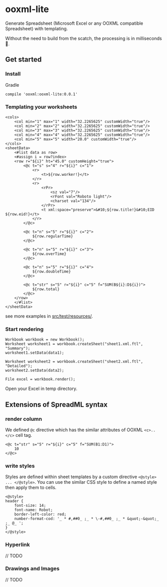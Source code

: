 # ooxml-lite

Generate Spreadsheet (Microsoft Excel or any OOXML compatible Spreadsheet) with templating.

Without the need to build from the scatch, the processing is in milliseconds 🚀.


## Get started

### Install

Gradle

```
compile 'ooxml:ooxml-lite:0.0.1'
```

### Templating your worksheets

```
<cols>
    <col min="1" max="1" width="32.2265625" customWidth="true"/>
    <col min="2" max="2" width="32.2265625" customWidth="true"/>
    <col min="3" max="3" width="32.2265625" customWidth="true"/>
    <col min="4" max="4" width="32.2265625" customWidth="true"/>
    <col min="5" max="5" width="20.0" customWidth="true"/>
</cols>
<sheetData>
    <#list data as row>
    <#assign i = row?index>
    <row r="${i}" ht="45.0" customHeight="true">
        <@c t="s" s="4" r="${i}" c="1">
            <r>
                <t>${row.worker!}</t>
            </r>
            <r>
                <rPr>
                    <sz val="7"/>
                    <rFont val="Roboto light"/>
                    <charset val="134"/>
                </rPr>
                <t xml:space="preserve">&#10;${row.title!}&#10;EID ${row.eid!}</t>
            </r>
        </@c>

        <@c t="n" s="5" r="${i}" c="2">
            ${row.regularTime}
        </@c>

        <@c t="n" s="5" r="${i}" c="3">
            ${row.overTime}
        </@c>

        <@c t="n" s="5" r="${i}" c="4">
            ${row.doubleTime}
        </@c>

        <@c t="str" s="5" r="${i}" c="5" f="SUM(B${i}:D${i})">
            ${row.total}
        </@c>
    </row>
    </#list>
</sheetData>
```

see more examples in [src/test/resources/](src/test/resources/).

### Start rendering

```
Workbook workbook = new Workbook();
Worksheet worksheet1 = workbook.createSheet("sheet1.xml.ftl", "Summary");
worksheet1.setData(data1);

Worksheet worksheet2 = workbook.createSheet("sheet2.xml.ftl", "Detailed");
worksheet2.setData(data2);

File excel = workbook.render();
```

Open your Excel in temp directory. 

## Extensions of SpreadML syntax

### render column

We defined `@c` directive which has the similar attributes of OOXML `<c>..</c>` cell tag.

```
<@c t="str" s="5" r="${i}" c="5" f="SUM(B1:D1)">
    10
</@c>
```

### write styles

Styles are defined within sheet templates by a custom directive `<@style> ... </@style>`.
You can use the similar CSS style to define a named style then apply them to cells.

```
<@style>
header {
    font-size: 14;
    font-name: Robot;
    border-left-color: red;
    number-format-cod: '_ * #,##0_ ;_ * \-#,##0_ ;_ * &quot;-&quot;_ ;_ @_ ';
}
</@style>
```

### Hyperlink

// TODO

### Drawings and Images

// TODO